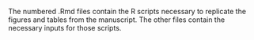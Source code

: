 The numbered .Rmd files contain the R scripts necessary to replicate the figures and tables from the manuscript. The other files contain the necessary inputs for those scripts.

